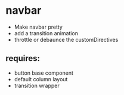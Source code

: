 # navbar

- Make navbar pretty
- add a transition animation
- throttle or debaunce the customDirectives

## requires:

- button base component
- default column layout
- transition wrapper
